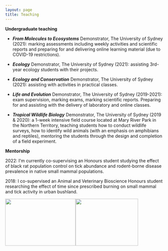 ```yaml
---
layout: page
title: Teaching
---
```


**Undergraduate teaching**

* _**From Molecules to Ecosystems**_ Demonstrator, The University of Sydney (2021): marking assessments including weekly activities and scientific reports and preparing for and delivering online learning material (due to COVID-19 restrictions).

* _**Ecology**_ Demonstrator, The University of Sydney (2021): assisting 3rd-year ecology students with their projects.

* **_Ecology and Conservation_** Demonstrator, The University of Sydney (2021): assisting with activities in practical classes. 

* _**Life and Evolution**_ Demonstrator, The University of Sydney (2019-2021): exam supervision, marking exams, marking scientific reports. Preparing for and assisting with the delivery of laboratory and online classes.

* _**Tropical Wildlife Biology**_ Demonstrator, The University of Sydney (2019 & 2020): a 1-week intensive field course located at Mary River Park in the Northern Territory, teaching students how to conduct wildlife surveys, how to identify wild animals (with an emphasis on amphibians and reptiles), mentoring the students through the design and completion of a field experiment.                                        

**Mentorship**

2022: I'm currently co-supervising an Honours student studying the effect of black rat population control on tick abundance and rodent-borne disease prevalence in native small mammal populations.

2018: I co-supervised an Animal and Veterinary Bioscience Honours student researching the effect of time since prescribed burning on small mammal and tick activity in urban bushland. 

<img src="/images/Green tree frog_trop bio _me.JPG" width="225" height="150" align="center"><img src="/images/Filesnake_tropbio.JPG" width="200" height="150" align="center">

